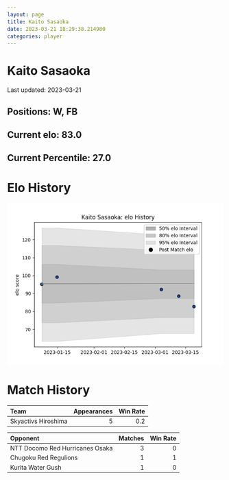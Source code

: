 ```yaml
---  
layout: page  
title: Kaito Sasaoka  
date: 2023-03-21 18:29:38.214900  
categories: player  
---
```

# Kaito Sasaoka


Last updated: 2023-03-21
## Positions: W, FB

## Current elo: 83.0

## Current Percentile: 27.0

# Elo History


![elo history](history_KaitoSasaoka.png)
# Match History


| Team                |   Appearances |   Win Rate |
|:--------------------|--------------:|-----------:|
| Skyactivs Hiroshima |             5 |        0.2 |

| Opponent                        |   Matches |   Win Rate |
|:--------------------------------|----------:|-----------:|
| NTT Docomo Red Hurricanes Osaka |         3 |          0 |
| Chugoku Red Regulions           |         1 |          1 |
| Kurita Water Gush               |         1 |          0 |